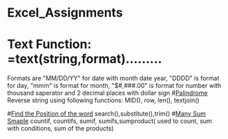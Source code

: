 # Excel_Assignments
# Text Function: =text(string,format).........
Formats are "MM/DD/YY" for date with month date year, "DDDD" is format for day, "mmm" is format for month, "$#,###.00" is format for number with thousand saperator and 2 decimal places with dollar sign
#[Palindrome](https://github.com/AnureetKaurTiwana/Excel_Assignments/blob/main/Palindrome.xlsx)
Reverse string using following functions: MID(), row, len(), textjoin()

 #[Find the Position of the word](https://github.com/AnureetKaurTiwana/Excel_Assignments/blob/main/Find-the-Position-of-Word%20(1).xlsx)
search(),substitute(),trim()
 #[Many Sum Smaple](https://github.com/AnureetKaurTiwana/Excel_Assignments/blob/main/Many-Sums-Sample-Data.xlsx)
  countif, countifs, sumif, sumifs,sumproduct( used to count, sum with conditions, sum of the products)
